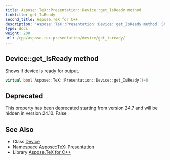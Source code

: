 ```yaml
---
title: Aspose::TeX::Presentation::Device::get_IsReady method
linktitle: get_IsReady
second_title: Aspose.TeX for C++
description: 'Aspose::TeX::Presentation::Device::get_IsReady method. Shows if device is ready for output in C++.'
type: docs
weight: 200
url: /cpp/aspose.tex.presentation/device/get_isready/
---
```

## Device::get_IsReady method


Shows if device is ready for output.

```cpp
virtual bool Aspose::TeX::Presentation::Device::get_IsReady()=0
```


## Deprecated
This property has been deprecated starting from version 24.7 and will be hidden in version 24.10. False 

## See Also

* Class [Device](../)
* Namespace [Aspose::TeX::Presentation](../../)
* Library [Aspose.TeX for C++](../../../)
